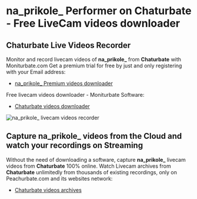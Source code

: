 # na_prikole_ Performer on Chaturbate - Free LiveCam videos downloader

## Chaturbate Live Videos Recorder

Monitor and record livecam videos of **na_prikole_** from **Chaturbate** with Moniturbate.com
Get a premium trial for free by just and only registering with your Email address:
* [na_prikole_ Premium videos downloader](https://moniturbate.com/request-demo-licence-key.html)

Free livecam videos downloader - Moniturbate Software:
* [Chaturbate videos downloader](https://moniturbate.com/moniturbate-download-software.html)

![na_prikole_ livecam videos recorder](https://peachurnet.com/templates/moniturbate-software.png)


## Capture na_prikole_ videos from the Cloud and watch your recordings on Streaming

Without the need of downloading a software, capture **na_prikole_** livecam videos from **Chaturbate** 100% online.
Watch Livecam archives from **Chaturbate** unlimitedly from thousands of existing recordings, only on Peachurbate.com and its websites network:
* [Chaturbate videos archives](https://peachurnet.com/)